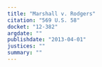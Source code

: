 ```yaml
---
title: "Marshall v. Rodgers"
citation: "569 U.S. 58"
docket: "12-382"
argdate: ""
publishdate: "2013-04-01"
justices: ""
summary: ""
---
```


